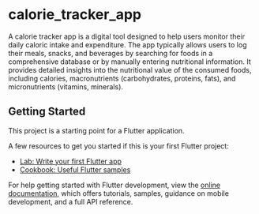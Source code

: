 # calorie_tracker_app

A calorie tracker app is a digital tool designed to help users monitor their daily caloric intake and expenditure. The app typically allows users to log their meals, snacks, and beverages by searching for foods in a comprehensive database or by manually entering nutritional information. It provides detailed insights into the nutritional value of the consumed foods, including calories, macronutrients (carbohydrates, proteins, fats), and micronutrients (vitamins, minerals).

## Getting Started

This project is a starting point for a Flutter application.

A few resources to get you started if this is your first Flutter project:

- [Lab: Write your first Flutter app](https://docs.flutter.dev/get-started/codelab)
- [Cookbook: Useful Flutter samples](https://docs.flutter.dev/cookbook)

For help getting started with Flutter development, view the
[online documentation](https://docs.flutter.dev/), which offers tutorials,
samples, guidance on mobile development, and a full API reference.
